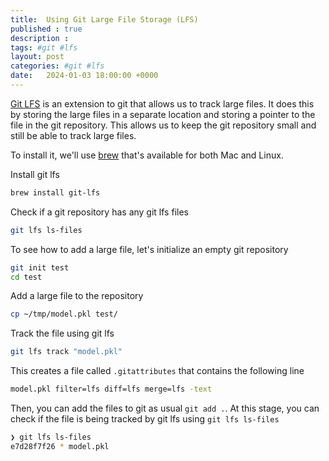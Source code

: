 ```yaml
---
title:  Using Git Large File Storage (LFS)
published : true
description : 
tags: #git #lfs
layout: post
categories: #git #lfs
date:   2024-01-03 18:00:00 +0000
---
```


[Git LFS](https://git-lfs.com/) is an extension to git that allows us to track large files. It does this by storing the large files in a separate location and storing a pointer to the file in the git repository. This allows us to keep the git repository small and still be able to track large files.

To install it, we'll use [brew](https://brew.sh/) that's available for both Mac and Linux.

Install git lfs

```bash
brew install git-lfs
```

Check if a git repository has any git lfs files

```bash
git lfs ls-files
```


To see how to add a large file, let's initialize an empty git repository

```bash
git init test
cd test
```

Add a large file to the repository

```bash
cp ~/tmp/model.pkl test/

```

Track the file using git lfs

```bash
git lfs track "model.pkl"
```
This creates a file called `.gitattributes` that contains the following line

```bash
model.pkl filter=lfs diff=lfs merge=lfs -text
```

Then, you can add the files to git as usual `git add .`.
At this stage, you can check if the file is being tracked by git lfs using `git lfs ls-files`

```bash
❯ git lfs ls-files
e7d28f7f26 * model.pkl
```

